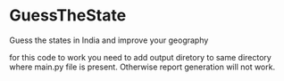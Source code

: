 # GuessTheState
Guess the states in India and improve your geography



for this code to work you need to add output diretory to same directory where main.py file is present. Otherwise report generation will not work.
